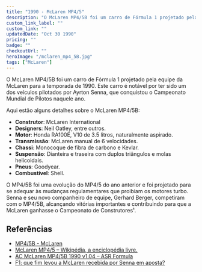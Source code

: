 ```yaml
---
title: "1990 - McLaren MP4/5"
description: "O McLaren MP4/5B foi um carro de Fórmula 1 projetado pela equipe da McLaren para a temporada de 1990¹. Este carro é notável por ter sido um dos veículos pilotados por Ayrton Senna, que conquistou o Campeonato Mundial de Pilotos naquele ano."
custom_link_label: ""
custom_link: ""
updatedDate: "Oct 30 1990"
pricing: ""
badge: ""
checkoutUrl: ""
heroImage: "/mclaren_mp4_5B.jpg"
tags: ["McLaren"]
---
```


O McLaren MP4/5B foi um carro de Fórmula 1 projetado pela equipe da McLaren para a temporada de 1990. Este carro é notável por ter sido um dos veículos pilotados por Ayrton Senna, que conquistou o Campeonato Mundial de Pilotos naquele ano.

Aqui estão alguns detalhes sobre o McLaren MP4/5B:
- **Construtor**: McLaren International
- **Designers**: Neil Oatley, entre outros.
- **Motor**: Honda RA100E, V10 de 3.5 litros, naturalmente aspirado.
- **Transmissão**: McLaren manual de 6 velocidades.
- **Chassi**: Monocoque de fibra de carbono e Kevlar.
- **Suspensão**: Dianteira e traseira com duplos triângulos e molas helicoidais.
- **Pneus**: Goodyear.
- **Combustível**: Shell.

O MP4/5B foi uma evolução do MP4/5 do ano anterior e foi projetado para se adequar às mudanças regulamentares que proibiam os motores turbo. Senna e seu novo companheiro de equipe, Gerhard Berger, competiram com o MP4/5B, alcançando vitórias importantes e contribuindo para que a McLaren ganhasse o Campeonato de Construtores¹.


## Referências

  - [MP4/5B - McLaren](https://www.mclaren.com/racing/heritage/formula-1/cars/1990-formula-1-mclaren-mp45b/)
  - [McLaren MP4/5 – Wikipédia, a enciclopédia livre.](https://pt.wikipedia.org/wiki/McLaren_MP4/5)
  - [AC McLaren MP4/5B 1990 v1.04 – ASR Formula](https://www.asrformula.com/mods/assetto-corsa/asr-owc-legend/ayrton-senna/mclaren-mp45b-1990/)
  - [F1: que fim levou a McLaren recebida por Senna em aposta?](https://sportbuzz.uol.com.br/noticias/formula-1/f1-que-fim-levou-mclaren-ganhada-por-senna-em-aposta.phtml)



